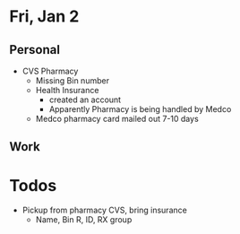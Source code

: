 # Fri, Jan 2

## Personal
* CVS Pharmacy
  * Missing Bin number
  * Health Insurance
    * created an account
    * Apparently Pharmacy is being handled by Medco
  * Medco pharmacy card mailed out 7-10 days

## Work


# Todos
* Pickup from pharmacy CVS, bring insurance
  * Name, Bin R, ID, RX group
